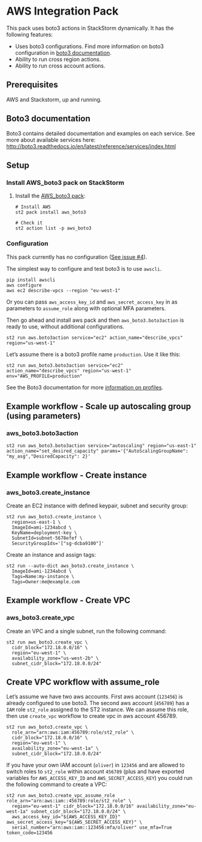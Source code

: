 # AWS Integration Pack

This pack uses boto3 actions in StackStorm dynamically. It has the following features:

- Uses boto3 configurations. Find more information on boto3 configuration in
  [boto3 documentation](http://boto3.readthedocs.io/en/latest/guide/quickstart.html#configuration).
- Ability to run cross region actions.
- Ability to run cross account actions.

## Prerequisites

AWS and Stackstorm, up and running.

## Boto3 documentation

Boto3 contains detailed documentation and examples on each service. See more about available services
here: http://boto3.readthedocs.io/en/latest/reference/services/index.html

## Setup

### Install AWS_boto3 pack on StackStorm

1. Install the [AWS_boto3 pack](https://github.com/stackstorm-exchange/stackstorm-aws_boto3):

    ```
    # Install AWS
    st2 pack install aws_boto3

    # Check it
    st2 action list -p aws_boto3
    ```

### Configuration

This pack currently has no configuration ([See issue #4](https://github.com/StackStorm-Exchange/stackstorm-aws_boto3/issues/4)).

The simplest way to configure and test boto3 is to use `awscli`.

```
pip install awscli
aws configure
aws ec2 describe-vpcs --region "eu-west-1"
```

Or you can pass `aws_access_key_id` and `aws_secret_access_key` in as parameters to `assume_role` along with optional
MFA parameters.

Then go ahead and install aws pack and then `aws_boto3.boto3action` is ready to use, without additional configurations.

```
st2 run aws.boto3action service="ec2" action_name="describe_vpcs" region="us-west-1"
```

Let’s assume there is a boto3 profile name `production`. Use it like this:

```
st2 run aws_boto3.boto3action service="ec2" action_name="describe_vpcs" region="us-west-1" env="AWS_PROFILE=production"
```

See the Boto3 documentation for more [information on profiles](http://boto3.readthedocs.io/en/latest/guide/configuration.html#shared-credentials-file).

## Example workflow - Scale up autoscaling group (using parameters)

### aws_boto3.boto3action

```
st2 run aws_boto3.boto3action service="autoscaling" region="us-east-1" action_name="set_desired_capacity" params='{"AutoScalingGroupName": "my_asg","DesiredCapacity": 2}'
```


## Example workflow - Create instance

### aws_boto3.create_instance

Create an EC2 instance with defined keypair, subnet and security group:

```
st2 run aws_boto3.create_instance \
  region=us-east-1 \
  ImageId=ami-1234abcd \
  KeyName=deployment-key \
  SubnetId=subnet-5678efef \
  SecurityGroupIds='["sg-dcba9100"]'
```

Create an instance and assign tags:

```
st2 run --auto-dict aws_boto3.create_instance \
  ImageId=ami-1234abcd \
  Tags=Name:my-instance \
  Tags=Owner:me@example.com
```

## Example workflow - Create VPC

### aws_boto3.create_vpc

Create an VPC and a single subnet, run the following command:

```
st2 run aws_boto3.create_vpc \
  cidr_block="172.18.0.0/16" \
  region="eu-west-1" \
  availability_zone="us-west-2b" \
  subnet_cidr_block="172.18.0.0/24"
```

## Create VPC workflow with assume_role

Let’s assume we have two aws accounts. First aws account (`123456`) is already configured to use boto3. The second aws
account (`456789`) has a `IAM` role `st2_role` assigned to the ST2 instance. We can assume this role, then
use `create_vpc` workflow to create vpc in aws account 456789.

```
st2 run aws_boto3.create_vpc \
  role_arn="arn:aws:iam:456789:role/st2_role" \
  cidr_block="172.18.0.0/16" \
  region="eu-west-1" \
  availability_zone="eu-west-1a" \
  subnet_cidr_block="172.18.0.0/24"
```

If you have your own IAM account (`oliver`) in `123456` and are allowed to switch roles to `st2_role` within
account `456789` (plus and have exported variables for `AWS_ACCESS_KEY_ID` and `AWS_SECRET_ACCESS_KEY`) you
could run the following command to create a VPC:

```
st2 run aws_boto3.create_vpc_assume_role role_arn="arn:aws:iam::456789:role/st2_role" \
  region="eu-west-1" cidr_block="172.18.0.0/16" availability_zone="eu-west-1a" subnet_cidr_block="172.18.0.0/24" \
  aws_access_key_id="${AWS_ACCESS_KEY_ID}" aws_secret_access_key="${AWS_SECRET_ACCESS_KEY}" \
  serial_number="arn:aws:iam::123456:mfa/oliver" use_mfa=True token_code=123456
```
